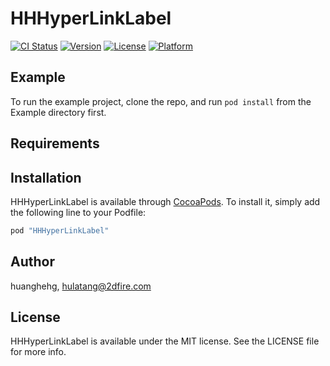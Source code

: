 # HHHyperLinkLabel

[![CI Status](http://img.shields.io/travis/huanghehg/HHHyperLinkLabel.svg?style=flat)](https://travis-ci.org/huanghehg/HHHyperLinkLabel)
[![Version](https://img.shields.io/cocoapods/v/HHHyperLinkLabel.svg?style=flat)](http://cocoapods.org/pods/HHHyperLinkLabel)
[![License](https://img.shields.io/cocoapods/l/HHHyperLinkLabel.svg?style=flat)](http://cocoapods.org/pods/HHHyperLinkLabel)
[![Platform](https://img.shields.io/cocoapods/p/HHHyperLinkLabel.svg?style=flat)](http://cocoapods.org/pods/HHHyperLinkLabel)

## Example

To run the example project, clone the repo, and run `pod install` from the Example directory first.

## Requirements

## Installation

HHHyperLinkLabel is available through [CocoaPods](http://cocoapods.org). To install
it, simply add the following line to your Podfile:

```ruby
pod "HHHyperLinkLabel"
```

## Author

huanghehg, hulatang@2dfire.com

## License

HHHyperLinkLabel is available under the MIT license. See the LICENSE file for more info.
